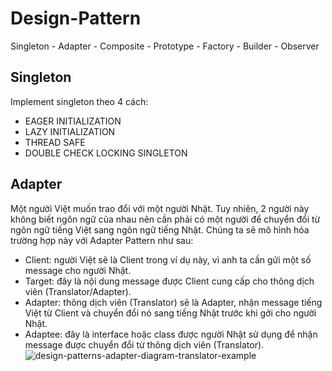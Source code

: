 # Design-Pattern
Singleton - Adapter - Composite - Prototype - Factory - Builder - Observer

## Singleton
Implement singleton theo 4 cách:
  - EAGER INITIALIZATION
  - LAZY INITIALIZATION
  - THREAD SAFE
  - DOUBLE CHECK LOCKING SINGLETON

## Adapter
Một người Việt muốn trao đổi với một người Nhật. Tuy nhiên, 2 người này không biết ngôn ngữ của nhau nên cần phải có một người để chuyển đổi từ ngôn ngữ tiếng Việt sang ngôn ngữ tiếng Nhật. Chúng ta sẽ mô hình hóa trường hợp này với Adapter Pattern như sau:
  - Client: người Việt sẽ là Client trong ví dụ này, vì anh ta cần gửi một số message cho người Nhật.
  - Target: đây là nội dung message được Client cung cấp cho thông dịch viên (Translator/Adapter).
  - Adapter: thông dịch viên (Translator) sẽ là Adapter, nhận message tiếng Việt từ Client và chuyển đổi nó sang tiếng Nhật trước khi gởi cho người Nhật.
  - Adaptee: đây là interface hoặc class được người Nhật sử dụng để nhận message được chuyển đổi từ thông dịch viên (Translator).
![design-patterns-adapter-diagram-translator-example](https://user-images.githubusercontent.com/60953757/78984804-5bbe7f80-7b51-11ea-9ff5-54b286d0e118.png)
